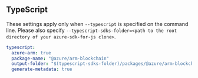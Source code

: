 ## TypeScript

These settings apply only when `--typescript` is specified on the command line.
Please also specify `--typescript-sdks-folder=<path to the root directory of your azure-sdk-for-js clone>`.

``` yaml $(typescript)
typescript:
  azure-arm: true
  package-name: "@azure/arm-blockchain"
  output-folder: "$(typescript-sdks-folder)/packages/@azure/arm-blockchain"
  generate-metadata: true
```
